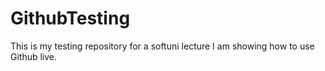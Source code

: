 # GithubTesting
This is my testing repository for a softuni lecture
I am showing how to use Github live.